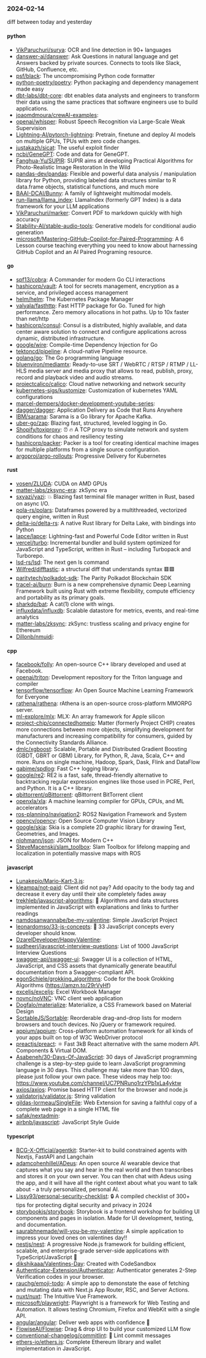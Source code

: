 ### 2024-02-14
diff between today and yesterday

#### python
* [VikParuchuri/surya](https://github.com/VikParuchuri/surya): OCR and line detection in 90+ languages
* [danswer-ai/danswer](https://github.com/danswer-ai/danswer): Ask Questions in natural language and get Answers backed by private sources. Connects to tools like Slack, GitHub, Confluence, etc.
* [psf/black](https://github.com/psf/black): The uncompromising Python code formatter
* [python-poetry/poetry](https://github.com/python-poetry/poetry): Python packaging and dependency management made easy
* [dbt-labs/dbt-core](https://github.com/dbt-labs/dbt-core): dbt enables data analysts and engineers to transform their data using the same practices that software engineers use to build applications.
* [joaomdmoura/crewAI-examples](https://github.com/joaomdmoura/crewAI-examples): 
* [openai/whisper](https://github.com/openai/whisper): Robust Speech Recognition via Large-Scale Weak Supervision
* [Lightning-AI/pytorch-lightning](https://github.com/Lightning-AI/pytorch-lightning): Pretrain, finetune and deploy AI models on multiple GPUs, TPUs with zero code changes.
* [justakazh/sicat](https://github.com/justakazh/sicat): The useful exploit finder
* [ncbi/GeneGPT](https://github.com/ncbi/GeneGPT): Code and data for GeneGPT.
* [Fanghua-Yu/SUPIR](https://github.com/Fanghua-Yu/SUPIR): SUPIR aims at developing Practical Algorithms for Photo-Realistic Image Restoration In the Wild
* [pandas-dev/pandas](https://github.com/pandas-dev/pandas): Flexible and powerful data analysis / manipulation library for Python, providing labeled data structures similar to R data.frame objects, statistical functions, and much more
* [BAAI-DCAI/Bunny](https://github.com/BAAI-DCAI/Bunny): A family of lightweight multimodal models.
* [run-llama/llama_index](https://github.com/run-llama/llama_index): LlamaIndex (formerly GPT Index) is a data framework for your LLM applications
* [VikParuchuri/marker](https://github.com/VikParuchuri/marker): Convert PDF to markdown quickly with high accuracy
* [Stability-AI/stable-audio-tools](https://github.com/Stability-AI/stable-audio-tools): Generative models for conditional audio generation
* [microsoft/Mastering-GitHub-Copilot-for-Paired-Programming](https://github.com/microsoft/Mastering-GitHub-Copilot-for-Paired-Programming): A 6 Lesson course teaching everything you need to know about harnessing GitHub Copilot and an AI Paired Programing resource.

#### go
* [spf13/cobra](https://github.com/spf13/cobra): A Commander for modern Go CLI interactions
* [hashicorp/vault](https://github.com/hashicorp/vault): A tool for secrets management, encryption as a service, and privileged access management
* [helm/helm](https://github.com/helm/helm): The Kubernetes Package Manager
* [valyala/fasthttp](https://github.com/valyala/fasthttp): Fast HTTP package for Go. Tuned for high performance. Zero memory allocations in hot paths. Up to 10x faster than net/http
* [hashicorp/consul](https://github.com/hashicorp/consul): Consul is a distributed, highly available, and data center aware solution to connect and configure applications across dynamic, distributed infrastructure.
* [google/wire](https://github.com/google/wire): Compile-time Dependency Injection for Go
* [tektoncd/pipeline](https://github.com/tektoncd/pipeline): A cloud-native Pipeline resource.
* [golang/go](https://github.com/golang/go): The Go programming language
* [bluenviron/mediamtx](https://github.com/bluenviron/mediamtx): Ready-to-use SRT / WebRTC / RTSP / RTMP / LL-HLS media server and media proxy that allows to read, publish, proxy, record and playback video and audio streams.
* [projectcalico/calico](https://github.com/projectcalico/calico): Cloud native networking and network security
* [kubernetes-sigs/kustomize](https://github.com/kubernetes-sigs/kustomize): Customization of kubernetes YAML configurations
* [marcel-dempers/docker-development-youtube-series](https://github.com/marcel-dempers/docker-development-youtube-series): 
* [dagger/dagger](https://github.com/dagger/dagger): Application Delivery as Code that Runs Anywhere
* [IBM/sarama](https://github.com/IBM/sarama): Sarama is a Go library for Apache Kafka.
* [uber-go/zap](https://github.com/uber-go/zap): Blazing fast, structured, leveled logging in Go.
* [Shopify/toxiproxy](https://github.com/Shopify/toxiproxy): ⏰ 🔥 A TCP proxy to simulate network and system conditions for chaos and resiliency testing
* [hashicorp/packer](https://github.com/hashicorp/packer): Packer is a tool for creating identical machine images for multiple platforms from a single source configuration.
* [argoproj/argo-rollouts](https://github.com/argoproj/argo-rollouts): Progressive Delivery for Kubernetes

#### rust
* [vosen/ZLUDA](https://github.com/vosen/ZLUDA): CUDA on AMD GPUs
* [matter-labs/zksync-era](https://github.com/matter-labs/zksync-era): zkSync era
* [sxyazi/yazi](https://github.com/sxyazi/yazi): 💥 Blazing fast terminal file manager written in Rust, based on async I/O.
* [pola-rs/polars](https://github.com/pola-rs/polars): Dataframes powered by a multithreaded, vectorized query engine, written in Rust
* [delta-io/delta-rs](https://github.com/delta-io/delta-rs): A native Rust library for Delta Lake, with bindings into Python
* [lapce/lapce](https://github.com/lapce/lapce): Lightning-fast and Powerful Code Editor written in Rust
* [vercel/turbo](https://github.com/vercel/turbo): Incremental bundler and build system optimized for JavaScript and TypeScript, written in Rust – including Turbopack and Turborepo.
* [lsd-rs/lsd](https://github.com/lsd-rs/lsd): The next gen ls command
* [Wilfred/difftastic](https://github.com/Wilfred/difftastic): a structural diff that understands syntax 🟥🟩
* [paritytech/polkadot-sdk](https://github.com/paritytech/polkadot-sdk): The Parity Polkadot Blockchain SDK
* [tracel-ai/burn](https://github.com/tracel-ai/burn): Burn is a new comprehensive dynamic Deep Learning Framework built using Rust with extreme flexibility, compute efficiency and portability as its primary goals.
* [sharkdp/bat](https://github.com/sharkdp/bat): A cat(1) clone with wings.
* [influxdata/influxdb](https://github.com/influxdata/influxdb): Scalable datastore for metrics, events, and real-time analytics
* [matter-labs/zksync](https://github.com/matter-labs/zksync): zkSync: trustless scaling and privacy engine for Ethereum
* [Dillonb/nmuidi](https://github.com/Dillonb/nmuidi): 

#### cpp
* [facebook/folly](https://github.com/facebook/folly): An open-source C++ library developed and used at Facebook.
* [openai/triton](https://github.com/openai/triton): Development repository for the Triton language and compiler
* [tensorflow/tensorflow](https://github.com/tensorflow/tensorflow): An Open Source Machine Learning Framework for Everyone
* [rathena/rathena](https://github.com/rathena/rathena): rAthena is an open-source cross-platform MMORPG server.
* [ml-explore/mlx](https://github.com/ml-explore/mlx): MLX: An array framework for Apple silicon
* [project-chip/connectedhomeip](https://github.com/project-chip/connectedhomeip): Matter (formerly Project CHIP) creates more connections between more objects, simplifying development for manufacturers and increasing compatibility for consumers, guided by the Connectivity Standards Alliance.
* [dmlc/xgboost](https://github.com/dmlc/xgboost): Scalable, Portable and Distributed Gradient Boosting (GBDT, GBRT or GBM) Library, for Python, R, Java, Scala, C++ and more. Runs on single machine, Hadoop, Spark, Dask, Flink and DataFlow
* [gabime/spdlog](https://github.com/gabime/spdlog): Fast C++ logging library.
* [google/re2](https://github.com/google/re2): RE2 is a fast, safe, thread-friendly alternative to backtracking regular expression engines like those used in PCRE, Perl, and Python. It is a C++ library.
* [qbittorrent/qBittorrent](https://github.com/qbittorrent/qBittorrent): qBittorrent BitTorrent client
* [openxla/xla](https://github.com/openxla/xla): A machine learning compiler for GPUs, CPUs, and ML accelerators
* [ros-planning/navigation2](https://github.com/ros-planning/navigation2): ROS2 Navigation Framework and System
* [opencv/opencv](https://github.com/opencv/opencv): Open Source Computer Vision Library
* [google/skia](https://github.com/google/skia): Skia is a complete 2D graphic library for drawing Text, Geometries, and Images.
* [nlohmann/json](https://github.com/nlohmann/json): JSON for Modern C++
* [SteveMacenski/slam_toolbox](https://github.com/SteveMacenski/slam_toolbox): Slam Toolbox for lifelong mapping and localization in potentially massive maps with ROS

#### javascript
* [Lunakepio/Mario-Kart-3.js](https://github.com/Lunakepio/Mario-Kart-3.js): 
* [kleampa/not-paid](https://github.com/kleampa/not-paid): Client did not pay? Add opacity to the body tag and decrease it every day until their site completely fades away
* [trekhleb/javascript-algorithms](https://github.com/trekhleb/javascript-algorithms): 📝 Algorithms and data structures implemented in JavaScript with explanations and links to further readings
* [namdosanwannabe/be-my-valentine](https://github.com/namdosanwannabe/be-my-valentine): Simple JavaScript Project
* [leonardomso/33-js-concepts](https://github.com/leonardomso/33-js-concepts): 📜 33 JavaScript concepts every developer should know.
* [DzarelDeveloper/HappyValentine](https://github.com/DzarelDeveloper/HappyValentine): 
* [sudheerj/javascript-interview-questions](https://github.com/sudheerj/javascript-interview-questions): List of 1000 JavaScript Interview Questions
* [swagger-api/swagger-ui](https://github.com/swagger-api/swagger-ui): Swagger UI is a collection of HTML, JavaScript, and CSS assets that dynamically generate beautiful documentation from a Swagger-compliant API.
* [egonSchiele/grokking_algorithms](https://github.com/egonSchiele/grokking_algorithms): Code for the book Grokking Algorithms (https://amzn.to/29rVyHf)
* [exceljs/exceljs](https://github.com/exceljs/exceljs): Excel Workbook Manager
* [novnc/noVNC](https://github.com/novnc/noVNC): VNC client web application
* [Dogfalo/materialize](https://github.com/Dogfalo/materialize): Materialize, a CSS Framework based on Material Design
* [SortableJS/Sortable](https://github.com/SortableJS/Sortable): Reorderable drag-and-drop lists for modern browsers and touch devices. No jQuery or framework required.
* [appium/appium](https://github.com/appium/appium): Cross-platform automation framework for all kinds of your apps built on top of W3C WebDriver protocol
* [preactjs/preact](https://github.com/preactjs/preact): ⚛️ Fast 3kB React alternative with the same modern API. Components & Virtual DOM.
* [Asabeneh/30-Days-Of-JavaScript](https://github.com/Asabeneh/30-Days-Of-JavaScript): 30 days of JavaScript programming challenge is a step-by-step guide to learn JavaScript programming language in 30 days. This challenge may take more than 100 days, please just follow your own pace. These videos may help too: https://www.youtube.com/channel/UC7PNRuno1rzYPb1xLa4yktw
* [axios/axios](https://github.com/axios/axios): Promise based HTTP client for the browser and node.js
* [validatorjs/validator.js](https://github.com/validatorjs/validator.js): String validation
* [gildas-lormeau/SingleFile](https://github.com/gildas-lormeau/SingleFile): Web Extension for saving a faithful copy of a complete web page in a single HTML file
* [safak/nextadmin](https://github.com/safak/nextadmin): 
* [airbnb/javascript](https://github.com/airbnb/javascript): JavaScript Style Guide

#### typescript
* [BCG-X-Official/agentkit](https://github.com/BCG-X-Official/agentkit): Starter-kit to build constrained agents with Nextjs, FastAPI and Langchain
* [adamcohenhillel/ADeus](https://github.com/adamcohenhillel/ADeus): An open source AI wearable device that captures what you say and hear in the real world and then transcribes and stores it on your own server. You can then chat with Adeus using the app, and it will have all the right context about what you want to talk about - a truly personalized, personal AI.
* [Lissy93/personal-security-checklist](https://github.com/Lissy93/personal-security-checklist): 🔒 A compiled checklist of 300+ tips for protecting digital security and privacy in 2024
* [storybookjs/storybook](https://github.com/storybookjs/storybook): Storybook is a frontend workshop for building UI components and pages in isolation. Made for UI development, testing, and documentation.
* [saurabhnemade/will-you-be-my-valentine](https://github.com/saurabhnemade/will-you-be-my-valentine): A simple application to impress your loved ones on valentines day!!
* [nestjs/nest](https://github.com/nestjs/nest): A progressive Node.js framework for building efficient, scalable, and enterprise-grade server-side applications with TypeScript/JavaScript 🚀
* [dikshikaaa/Valentines-Day](https://github.com/dikshikaaa/Valentines-Day): Created with CodeSandbox
* [Authenticator-Extension/Authenticator](https://github.com/Authenticator-Extension/Authenticator): Authenticator generates 2-Step Verification codes in your browser.
* [rauchg/emoji-todo](https://github.com/rauchg/emoji-todo): A simple app to demonstate the ease of fetching and mutating data with Next.js App Router, RSC, and Server Actions.
* [nuxt/nuxt](https://github.com/nuxt/nuxt): The Intuitive Vue Framework.
* [microsoft/playwright](https://github.com/microsoft/playwright): Playwright is a framework for Web Testing and Automation. It allows testing Chromium, Firefox and WebKit with a single API.
* [angular/angular](https://github.com/angular/angular): Deliver web apps with confidence 🚀
* [FlowiseAI/Flowise](https://github.com/FlowiseAI/Flowise): Drag & drop UI to build your customized LLM flow
* [conventional-changelog/commitlint](https://github.com/conventional-changelog/commitlint): 📓 Lint commit messages
* [ethers-io/ethers.js](https://github.com/ethers-io/ethers.js): Complete Ethereum library and wallet implementation in JavaScript.
